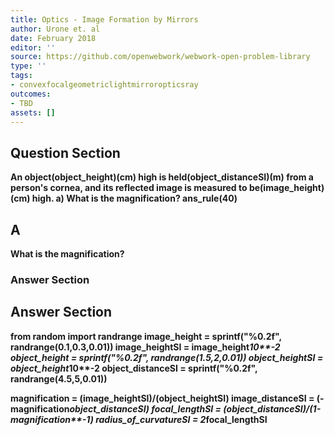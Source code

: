 ```yaml
---
title: Optics - Image Formation by Mirrors
author: Urone et. al
date: February 2018
editor: ''
source: https://github.com/openwebwork/webwork-open-problem-library
type: ''
tags:
- convexfocalgeometriclightmirroropticsray
outcomes:
- TBD
assets: []
---
```


## Question Section 

<b>
An object(object_height)(cm) high is held(object_distanceSI)(m) from a person's cornea, and its reflected image is measured to be(image_height)(cm) high.
a) What is the magnification? 
ans_rule(40)

## A
What is the magnification? 
### Answer Section


## Answer Section

from random import randrange
image_height = sprintf("%0.2f", randrange(0.1,0.3,0.01))
image_heightSI = image_height*10**-2
object_height = sprintf("%0.2f", randrange(1.5,2,0.01))
object_heightSI = object_height*10**-2
object_distanceSI = sprintf("%0.2f", randrange(4.5,5,0.01))

magnification = (image_heightSI)/(object_heightSI)
image_distanceSI = (-magnification*object_distanceSI)
focal_lengthSI = (object_distanceSI)/(1-magnification**-1)
radius_of_curvatureSI = 2*focal_lengthSI
